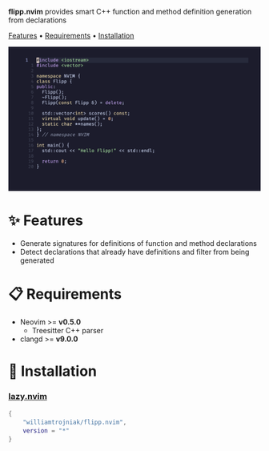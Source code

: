 **flipp.nvim** provides smart C++ function and method definition generation from declarations

[Features](#✨-features ) • [Requirements](#📋-requirements) • [Installation](#🔧-installation)

![demo](./demo/demo.gif)

# ✨ Features 

* Generate signatures for definitions of function and method declarations
* Detect declarations that already have definitions and filter from being generated

# 📋 Requirements 

* Neovim >= **v0.5.0**
    * Treesitter C++ parser
* clangd >= **v9.0.0**

# 🔧 Installation

### [lazy.nvim](https://github.com/folke/lazy.nvim)

```lua
{
    "williamtrojniak/flipp.nvim",
    version = "*"
}

```
